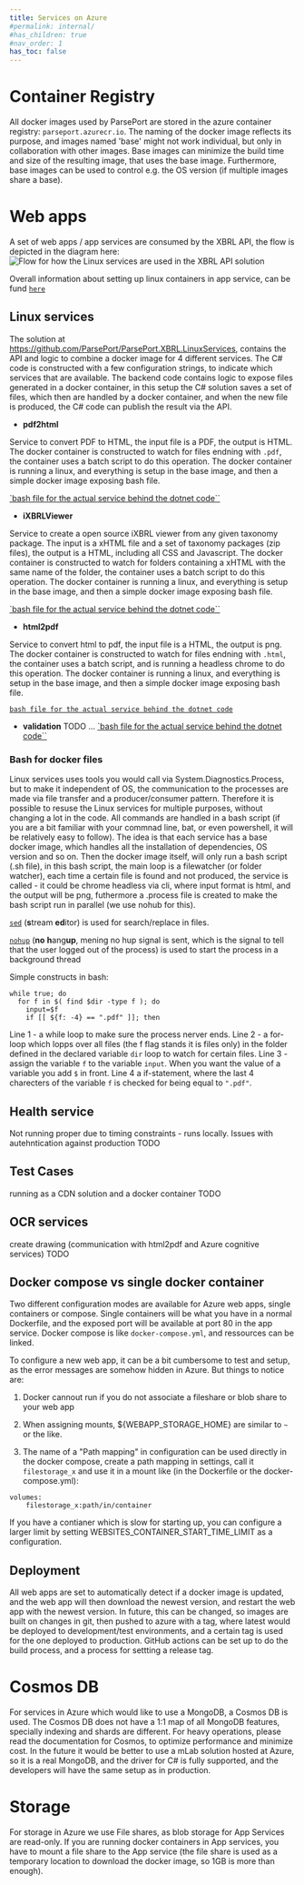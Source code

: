 ```yaml
---
title: Services on Azure
#permalink: internal/
#has_children: true
#nav_order: 1
has_toc: false
---
```


# Container Registry
All docker images used by ParsePort are stored in the azure container registry: `parseport.azurecr.io`. The naming of the docker image reflects its purpose, and images named 'base' might not work individual, but only in collaboration with other images. Base images can minimize the build time and size of the resulting image, that uses the base image. Furthermore, base images can be used to control e.g. the OS version (if multiple images share a base).


# Web apps
A set of web apps / app services are consumed by the XBRL API, the flow is depicted in the diagram here:
![Flow for how the Linux services are used in the XBRL API solution](http://www.plantuml.com/plantuml/proxy?src=https://raw.githubusercontent.com/ParsePort/ArchitecturalDocumentation/master/api-flow/linuxservices.txt?token=ANLMBL5MQKDJBT4XA4KUBLK66HG32 "Flow for how the Linux services are used in the XBRL API solution")

Overall information about setting up linux containers in app service, can be fund [`here`](https://techcommunity.microsoft.com/t5/azure-app-service/things-you-should-know-web-apps-and-linux/ba-p/392472)

## Linux services
The solution at https://github.com/ParsePort/ParsePort.XBRL.LinuxServices, contains the API and logic to combine a docker image for 4 different services. The C# code is constructed with a few configuration strings, to indicate which services that are available. The backend code contains logic to expose files generated in a docker container, in this setup the C# solution saves a set of files, which then are handled by a docker container, and when the new file is produced, the C# code can publish the result via the API.

* **pdf2html**

Service to convert PDF to HTML, the input file is a PDF, the output is HTML. The docker container is constructed to watch for files endning with `.pdf`, the container uses a batch script to do this operation. The docker container is running a linux, and everything is setup in the base image, and then a simple docker image exposing bash file.

[`bash file for the actual service behind the dotnet code``](https://github.com/ParsePort/DockerImages/blob/master/watchforfiles.sh)

* **iXBRLViewer**

Service to create a open source iXBRL viewer from any given taxonomy package. The input is a xHTML file and a set of taxonomy packages (zip files), the output is a HTML, including all CSS and Javascript. The docker container is constructed to watch for folders containing a xHTML with the same name of the folder, the container uses a batch script to do this operation. The docker container is running a linux, and everything is setup in the base image, and then a simple docker image exposing bash file.

[`bash file for the actual service behind the dotnet code``](https://github.com/ParsePort/DockerImages/blob/master/ixbrlviewerbuilder.sh)

* **html2pdf**

Service to convert html to pdf, the input file is a HTML, the output is png. The docker container is constructed to watch for files endning with `.html`, the container uses a batch script, and is running a headless chrome to do this operation. The docker container is running a linux, and everything is setup in the base image, and then a simple docker image exposing bash file.

[`bash file for the actual service behind the dotnet code`](https://github.com/ParsePort/DockerImages/blob/master/watchforhtml.sh)

* **validation**
TODO
...
[`bash file for the actual service behind the dotnet code``](https://github.com/ParsePort/DockerImages/blob/master/arelle_validation.sh)


### Bash for docker files
Linux services uses tools you would call via System.Diagnostics.Process, but to make it independent of OS, the communication to the processes are made via file transfer and a producer/consumer pattern. Therefore it is possible to resuse the Linux services for multiple purposes, without changing a lot in the code. All commands are handled in a bash script (if you are a bit familiar with your commnad line, bat, or even powershell, it will be relatively easy to follow). The idea is that each service has a base docker image, which handles all the installation of dependencies, OS version and so on. Then the docker image itself, will only run a bash script (.sh file), in this bash script, the main loop is a filewatcher (or folder watcher), each time a certain file is found and not produced, the service is called - it could be chrome headless via cli, where input format is html, and the output will be png, futhermore a .process file is created to make the bash script run in parallel (we use nohub for this).

[`sed`](https://www.gnu.org/software/sed/manual/sed.html) (**s**tream **ed**itor) is used for search/replace in files.

[`nohup`](https://linux.101hacks.com/unix/nohup-command/) (**no** **h**ang**up**, mening no hup signal is sent, which is the signal to tell that the user logged out of the process) is used to start the process in a background thread

Simple constructs in bash:
```
while true; do
  for f in $( find $dir -type f ); do
    input=$f
    if [[ ${f: -4} == ".pdf" ]]; then
```
Line 1 - a while loop to make sure the process nerver ends. Line 2 - a for-loop which lopps over all files (the f flag stands it is files only) in the folder defined in the declared variable `dir` loop to watch for certain files. Line 3 - assign the variable `f` to the variable `input`. When you want the value of a variable you add `$` in front. Line 4 a if-statement, where the last 4 charecters of the variable `f` is checked for being equal to `".pdf"`.


## Health service
Not running proper due to timing constraints - runs locally. Issues with autehntication against production
TODO

## Test Cases
running as a CDN solution and a docker container
TODO

## OCR services
create drawing (communication with html2pdf and Azure cognitive services)
TODO

## Docker compose vs single docker container
Two different configuration modes are available for Azure web apps, single containers or compose. Single containers will be what you have in a normal Dockerfile, and the exposed port will be available at port 80 in the app service. Docker compose is like `docker-compose.yml`, and ressources can be linked.

To configure a new web app, it can be a bit cumbersome to test and setup, as the error messages are somehow hidden in Azure. But things to notice are:
1) Docker cannout run if you do not associate a fileshare or blob share to your web app

2) When assigning mounts, ${WEBAPP_STORAGE_HOME} are similar to `~` or the like.

3) The name of a "Path mapping" in configuration can be used directly in the docker compose, create a path mapping in settings, call it `filestorage_x` and use it in a mount like (in the Dockerfile or the docker-compose.yml):
```
volumes:
    filestorage_x:path/in/container
```

If you have a contianer which is slow for starting up, you can configure a larger limit by setting WEBSITES_CONTAINER_START_TIME_LIMIT as a configuration.

## Deployment
All web apps are set to automatically detect if a docker image is updated, and the web app will then download the newest version, and restart the web app with the newest version. In future, this can be changed, so images are built on changes in git, then pushed to azure with a tag, where latest would be deployed to development/test environments, and a certain tag is used for the one deployed to production. GitHub actions can be set up to do the build process, and a process for settting a release tag.

# Cosmos DB
For services in Azure which would like to use a MongoDB, a Cosmos DB is used. The Cosmos DB does not have a 1:1 map of all MongoDB features, specially indexing and shards are different. For heavy operations, please read the documentation for Cosmos, to optimize performance and minimize cost.
In the future it would be better to use a mLab solution hosted at Azure, so it is a real MongoDB, and the driver for C# is fully supported, and the developers will have the same setup as in production.

# Storage
For storage in Azure we use File shares, as blob storage for App Services are read-only. If you are running docker containers in App services, you have to mount a file share to the App service (the file share is used as a temporary location to download the docker image, so 1GB is more than enough).
